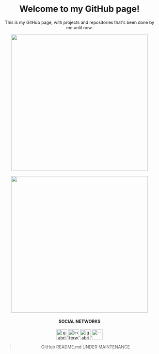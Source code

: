 <h1 align="center">
    Welcome to my GitHub page!
</h1>
<p align="center">This is my GitHub page, with projects and repositories that's been done by me until now.</p>

<div align="center">
    <img align="center" width="450" src="https://github-readme-stats.vercel.app/api?username=gabriellatri&show_icons=true&theme=dark">
    <br/>
    <br/>
    <img align="center" width="450" src="https://github-readme-stats.vercel.app/api/top-langs/?username=gabriellatri&theme=dark">
</div>


<h4 align="center">
    SOCIAL NETWORKS
</h4>
<p align="center">
    <a href="https://dev.to/">
    <img align="center" src="https://cdn.jsdelivr.net/npm/simple-icons@3.0.1/icons/dev-dot-to.svg" alt="gabriellatri" height="35" width="35" />
  </a>
  <a href="https://twitter.com/interweirdo">
    <img align="center" src="https://cdn.jsdelivr.net/npm/simple-icons@3.0.1/icons/twitter.svg" alt="interweirdo" height="35" width="35" />
  </a>
  <a href="https://www.linkedin.com/in/gabriel-mariano-47a49071/">
    <img align="center" src="https://cdn.jsdelivr.net/npm/simple-icons@3.0.1/icons/linkedin.svg" alt="gabrielmariano" height="35" width="35" />
  </a>
  <a href="https://www.twitch.tv/">
    <img align="center" src="https://cdn.jsdelivr.net/npm/simple-icons@3.0.1/icons/twitch.svg" alt="--" height="35" width="35" /></a>
</p>



><p align="center">
>GitHub README.md UNDER MAINTENANCE
></p>
